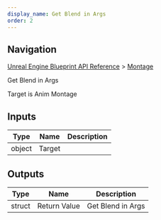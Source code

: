 ```yaml
---
display_name: Get Blend in Args
order: 2
---
```

## Navigation

[Unreal Engine Blueprint API Reference](https://dev.epicgames.com/documentation/en-us/unreal-engine/BlueprintAPI) > [Montage](https://dev.epicgames.com/documentation/en-us/unreal-engine/BlueprintAPI/Montage)

Get Blend in Args

Target is Anim Montage

## Inputs

| Type | Name | Description |
| --- | --- | --- |
| object | Target |  |

## Outputs

| Type | Name | Description |
| --- | --- | --- |
| struct | Return Value | Get Blend in Args |

